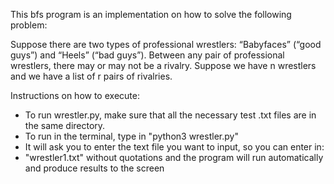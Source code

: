 This bfs program is an implementation on how to solve the following problem:

Suppose there are two types of professional wrestlers: “Babyfaces” (“good guys”) and “Heels” (“bad guys”). Between any pair of professional wrestlers, there may or may not be a rivalry. Suppose we have n wrestlers and we have a list of r pairs of rivalries.

Instructions on how to execute:
- To run wrestler.py, make sure that all the necessary test .txt files are in the same directory.
- To run in the terminal, type in "python3 wrestler.py"
- It will ask you to enter the text file you want to input, so you can enter in:
- "wrestler1.txt" without quotations and the program will run automatically and produce results to the screen
